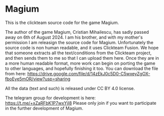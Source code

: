 # Magium
This is the clickteam source code for the game Magium.

The author of the game Magium, Cristian Mihailescu, has sadly passed away on 6th of August 2024.
I am his brother, and with my mother's permission I am releasign the source code for Magium. Unfortunately the source code is non human readable, and it uses Clickteam Fusion. We hope that someone extracts all the text/conditions from the Clickteam project, and then sends them to me so that I can upload them here. Once they are in a more human readable format, more work can begin on porting the game to other languages, and hopefully finishing it too.
You can download the file from here:
https://drive.google.com/file/d/14zEkJ0c5D0-C5wxeyZgOX-fboEye5mOR/view?usp=sharing

All the data (text and such) is released under CC BY 4.0 license.

The telegram group for development is here: https://t.me/+xZaRFbK1P7wxYjI8 Please only join if you want to participate in the further development of Magium.
